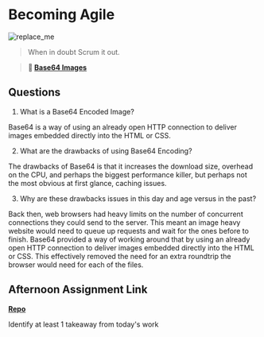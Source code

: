 # Becoming Agile

![replace_me](https://codeworks.blob.core.windows.net/public/assets/img/illustrations/placeholder.svg)

> When in doubt Scrum it out.

> **📖 [Base64 Images](https://codeworksacademy.com/fs-student-guide/resources/wk8-9/06-Base64)**

## Questions

1. What is a Base64 Encoded Image?

 Base64 is a way of using an already open HTTP connection to deliver images embedded directly into the HTML or CSS.

2. What are the drawbacks of using Base64 Encoding?

The drawbacks of Base64 is that it increases the download size, overhead on the CPU, and perhaps the biggest performance killer, but perhaps not the most obvious at first glance, caching issues.

3. Why are these drawbacks issues in this day and age versus in the past?

Back then, web browsers had heavy limits on the number of concurrent connections they could send to the server. This meant an image heavy website would need to queue up requests and wait for the ones before to finish. Base64 provided a way of working around that by using an already open HTTP connection to deliver images embedded directly into the HTML or CSS. This effectively removed the need for an extra roundtrip the browser would need for each of the files.

## Afternoon Assignment Link

**[Repo](https://github.com/fullmer24/<ASSIGNMENT_REPO>)**

Identify at least 1 takeaway from today's work
